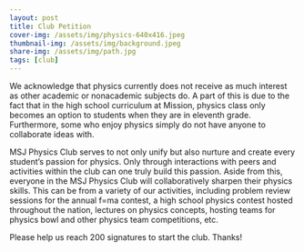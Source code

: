 ```yaml
---
layout: post
title: Club Petition
cover-img: /assets/img/physics-640x416.jpeg
thumbnail-img: /assets/img/background.jpeg
share-img: /assets/img/path.jpg
tags: [club]
---
```


We acknowledge that physics currently does not receive as much interest as other academic or nonacademic subjects do. A part of this is due to the fact that in the high school curriculum at Mission, physics class only becomes an option to students when they are in eleventh grade. Furthermore, some who enjoy physics simply do not have anyone to collaborate ideas with. 

MSJ Physics Club serves to not only unify but also nurture and create every student’s passion for physics. Only through interactions with peers and activities within the club can one truly build this passion. Aside from this, everyone in the MSJ Physics Club will collaboratively sharpen their physics skills. This can be from a variety of our activities, including problem review sessions for the annual f=ma contest, a high school physics contest hosted throughout the nation, lectures on physics concepts, hosting teams for physics bowl and other physics team competitions, etc. 


Please help us reach 200 signatures to start the club. Thanks!
